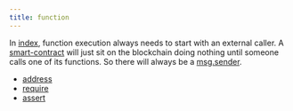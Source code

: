 ```yaml
---
title: function
---
```


In [index](/knowledge/Web3/solidity/index.md), function execution always needs to start with an external caller. A [smart-contract](/knowledge/Web3/smart-contracts.md) will just sit on the blockchain doing nothing until someone calls one of its functions. So there will always be a [msg.sender](/knowledge/Web3/solidity/msg.sender.md).

- [address](/knowledge/Web3/solidity/address.md)
- [require](/knowledge/Web3/solidity/require.md)
- [assert](/knowledge/Web3/solidity/assert.md)
